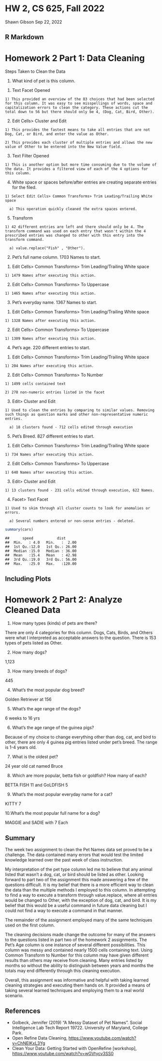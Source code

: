 HW 2, CS 625, Fall 2022
================
Shawn Gibson
Sep 22, 2022

## R Markdown

# Homework 2 Part 1: Data Cleaning

Steps Taken to Clean the Data

1.  What kind of pet is this column.

<!-- -->

1)  Text Facet Opened

<!-- -->

    1) This provided an overview of the 83 choices that had been selected for this column. It was easy to see misspellings of words, space and capitalization errors to clean the category. These actions cut the total down to 56 but there should only be 4, (Dog, Cat, Bird, Other).

2)  Edit Cells\> Cluster and Edit

<!-- -->

    1) This provides the fastest means to take all entries that are not Dog, Cat, or Bird, and enter the value as Other. 

    2) This provides each cluster of multiple entries and allows the new value of Other to be entered into the New Value field.

3)  Text Filter Opened

<!-- -->

    1) This is another option but more time consuming due to the volume of the data. It provides a filtered view of each of the 4 options for this column. 

4)  White space or spaces before/after entries are creating separate
    entries for the filed.

<!-- -->

    1) Select Edit Cells> Common Transforms> Trim Leading/Trailing White space

      a) This operation quickly cleaned the extra spaces entered. 

5)  Transform

<!-- -->

    1) 42 different entries are left and there should only be 4. The transform command was used on each entry that wasn't within the 4 prescribed entries was changed to other with this entry into the transform command.

      a) value.replace("Fish" , "Other").

2.  Pet’s full name column. 1703 Names to start.

<!-- -->

1)  Edit Cells\> Common Transforms\> Trim Leading/Trailing White space

<!-- -->

    1) 1479 Names after executing this action.

2)  Edit Cells\> Common Transforms\> To Uppercase

<!-- -->

    1) 1465 Names after executing this action.

3.  Pet’s everyday name. 1367 Names to start.

<!-- -->

1)  Edit Cells\> Common Transforms\> Trim Leading/Trailing White space

<!-- -->

    1) 1328 Names after executing this action.

2)  Edit Cells\> Common Transforms\> To Uppercase

<!-- -->

    1) 1309 Names after executing this action.

4.  Pet’s age. 220 different entries to start.

<!-- -->

1)  Edit Cells\> Common Transforms\> Trim Leading/Trailing White space

<!-- -->

    1) 204 Names after executing this action.

2)  Edit Cells\> Common Transforms\> To Number

<!-- -->

    1) 1499 cells contained text

    2) 278 non-numeric entries listed in the facet

3)  Edit\> Cluster and Edit

<!-- -->

    1) Used to clean the entries by comparing to similar values. Removing such things as question marks and other non-representative numeric entries.

      a) 18 clusters found - 712 cells edited through execution

5.  Pet’s Breed. 827 different entries to start.

<!-- -->

1)  Edit Cells\> Common Transforms\> Trim Leading/Trailing White space

<!-- -->

    1) 734 Names after executing this action.

2)  Edit Cells\> Common Transforms\> To Uppercase

<!-- -->

    1) 640 Names after executing this action.

3)  Edit\> Cluster and Edit

<!-- -->

    1) 13 clusters found - 231 cells edited through execution, 622 Names.

4)  Facet\> Text Facet

<!-- -->

    1) Used to skim through all cluster counts to look for anomalies or errors.

      a) Several numbers entered or non-sense entries - deleted.
      

``` r
summary(cars)
```

    ##      speed           dist       
    ##  Min.   : 4.0   Min.   :  2.00  
    ##  1st Qu.:12.0   1st Qu.: 26.00  
    ##  Median :15.0   Median : 36.00  
    ##  Mean   :15.4   Mean   : 42.98  
    ##  3rd Qu.:19.0   3rd Qu.: 56.00  
    ##  Max.   :25.0   Max.   :120.00

## Including Plots

# Homework 2 Part 2: Analyze Cleaned Data

1.  How many types (kinds) of pets are there?

There are only 4 categories for this column. Dogs, Cats, Birds, and
Others were what I interpreted as acceptable answers to the question.
There is 153 types of pets listed as Other.

2.  How many dogs?

1,123

3.  How many breeds of dogs?

445

4.  What’s the most popular dog breed?

Golden Retriever at 156

5.  What’s the age range of the dogs?

6 weeks to 16 yrs

6.  What’s the age range of the guinea pigs?

Because of my choice to change everything other than dog, cat, and bird
to other, there are only 4 guinea pig entries listed under pet’s breed.
The range is 1-4 years old.

7.  What is the oldest pet?

24 year old cat named Bruce

8.  Which are more popular, betta fish or goldfish? How many of each?

BETTA FISH 11 and GoLDFISH 5

9.  What’s the most popular everyday name for a cat?

KITTY 7

10.What’s the most popular full name for a dog?

MAGGIE and SADIE with 7 Each

## Summary

The week two assignment to clean the Pet Names data set proved to be a
challenge. The data contained many errors that would test the limited
knowledge learned over the past week of class instruction.

My interpretation of the pet type column led me to believe that any
animal listed that wasn’t a dog, cat, or bird should be listed as other.
Looking forward to part two of the assignment this made answering a few
of the questions difficult. It is my belief that there is a more
efficient way to clean the data than the multiple methods I employed to
this column. In attempting to find a way to execute a transform through
value.replace, where all entries would be changed to Other, with the
exception of dog, cat, and bird. It is my belief that this would be a
useful command in future data cleaning but I could not find a way to
execute a command in that manner.

The remainder of the assignment employed many of the same techniques
used on the first column.

The cleaning decisions made change the outcome for many of the answers
to the questions listed in part two of the homework 2 assignments. The
Pet’s Age column is one instance of several different possibilities.
This column was messy and contained nearly 1500 cells containing text.
Using Common Transform to Number for this column may have given
different results than others may receive from cleaning. Many entries
listed by months so without the ability to distinguish between years and
months the totals may end differently through this cleaning execution.

Overall, this assignment was informative and helpful with taking learned
cleaning strategies and executing them hands on. It provided a means of
taking several learned techniques and employing them to a real world
scenario.

## References

-   Golbeck, Jennifer (2019) “A Messy Dataset of Pet Names”. Social
    Intelligence Lab Tech Report 19722. University of Maryland, College
    Park.
-   Open Refine Data Cleaning,
    <https://www.youtube.com/watch?v=ChNEIKxL3Yg>
-   Clean Your Data: Getting Started with OpenRefine \[workshop\],
    <https://www.youtube.com/watch?v=wGVtycv3SS0>
